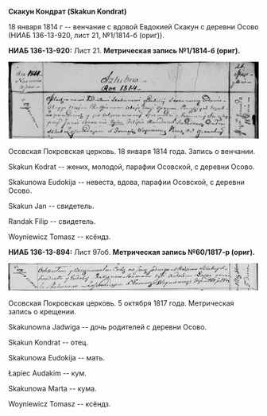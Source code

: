 **Скакун Кондрат (Skakun Kondrat)**

18 января 1814 г -- венчание с вдовой Евдокией Скакун с деревни Осово
(НИАБ 136-13-920, лист 21, №1/1814-б (ориг)).

**НИАБ 136-13-920:** Лист 21. **Метрическая запись №1/1814-б (ориг).**

![](./media/d183e98e4b1b6504d481e2256804a51e54f14767.png)

Осовская Покровская церковь. 18 января 1814 года. Запись о венчании.

Skakun Kodrat -- жених, молодой, парафии Осовской, с деревни Осово.

Skakunowa Eudokija -- невеста, вдова, парафии Осовской, с деревни Осово.

Skakun Jan -- свидетель.

Randak Filip -- свидетель.

Woyniewicz Tomasz -- ксёндз.

**НИАБ 136-13-894:** Лист 97об. **Метрическая запись №60/1817-р
(ориг).**

![](./media/def892ef190f9022f530bd7a8ba8876cd981e1ff.png)

Осовская Покровская церковь. 5 октября 1817 года. Метрическая запись о
крещении.

Skakunowna Jadwiga -- дочь родителей с деревни Осовo.

Skakun Kondrat -- отец.

Skakunowa Eudokija -- мать.

Łapiec Audakim -- кум.

Skakunowa Marta -- кума.

Woyniewicz Tomasz -- ксёндз.

